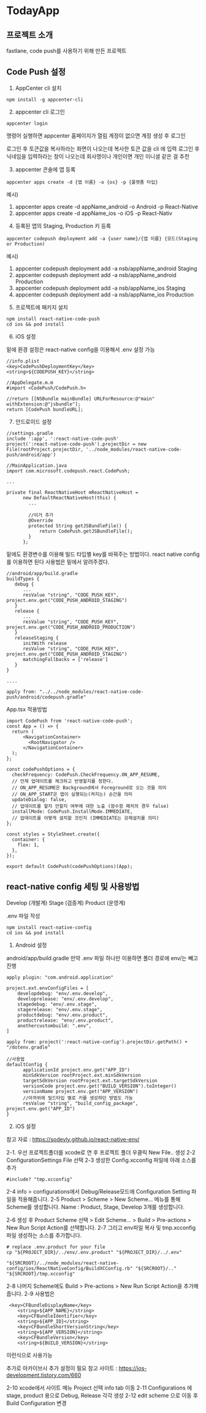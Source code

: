 # TodayApp

## 프로젝트 소개
fastlane, code push를 사용하기 위해 만든 프로젝트


## Code Push 설정



1. AppCenter cli 설치

```
npm install -g appcenter-cli
```


2. appcenter cli 로그인

```
appcenter login
```

명령어 실행하면 appcenter 홈페이지가 열림
계정이 없으면 계정 생성 후 로그인

로그인 후 토큰값을 복사하라는 화면이 나오는데
복사한 토큰 값을 cli 에 입력 
로그인 후 닉네임을 입력하라는 창이 나오는데 회사명이나 개인이면 개인 이니셜 같은 걸 추천



3. appcenter 콘솔에 앱 등록

```
appcenter apps create -d {앱 이름} -o {os} -p {플랫폼 타입}
```
예시)
1) appcenter apps create -d appName_android -o Android -p React-Native
2) appcenter apps create -d appName_ios -o iOS -p React-Nativ


4. 등록된 앱의 Staging, Production 키 등록

```
appcenter codepush deployment add -a {user name}/{앱 이름} {모드(Staging or Production)
```

예시)
1) appcenter codepush deployment add -a nsb/appName_android Staging
2) appcenter codepush deployment add -a nsb/appName_android Production
3) appcenter codepush deployment add -a nsb/appName_ios Staging
4) appcenter codepush deployment add -a nsb/appName_ios Production


5. 프로젝트에 패키지 설치

```
npm install react-native-code-push
cd ios && pod install
```

6. iOS 설정

밑에 환경 설정은 react-native config을 이용해서 .env 설정 가능

```
//info.plist
<key>CodePushDeploymentKey</key>
<string>${CODEPUSH_KEY}</string>
```


```
//AppDelegate.m.m
#import <CodePush/CodePush.h>

//return [[NSBundle mainBundle] URLForResource:@"main" withExtension:@"jsbundle"];
return [CodePush bundleURL];

```

7. 안드로이드 설정


```
//settings.gradle
include ':app', ':react-native-code-push'
project(':react-native-code-push').projectDir = new File(rootProject.projectDir, '../node_modules/react-native-code-push/android/app')
```




```
//MainApplication.java
import com.microsoft.codepush.react.CodePush;

...

private final ReactNativeHost mReactNativeHost =
      new DefaultReactNativeHost(this) {
        ...
        
        //이거 추가
        @Override
        protected String getJSBundleFile() {
            return CodePush.getJSBundleFile();
        }
      };
```



밑에도 환경변수를 이용해 빌드 타입별 key를 바꿔주는 방법이다.
react native config를 이용하면 된다 사용법은 밑에서 알려주겠다.

```
//android/app/build.gradle 
buildTypes {
   debug {
      ...
      resValue "string", "CODE_PUSH_KEY", project.env.get("CODE_PUSH_ANDROID_STAGING")
   }
   release {
      ...
      resValue "string", "CODE_PUSH_KEY", project.env.get("CODE_PUSH_ANDROID_PRODUCTION")
   }
   releaseStaging {
      initWith release
      resValue "string", "CODE_PUSH_KEY", project.env.get("CODE_PUSH_ANDROID_STAGING")
      matchingFallbacks = ['release']
   }
}

....

apply from: "../../node_modules/react-native-code-push/android/codepush.gradle"

```

App.tsx 적용방법

```
import CodePush from 'react-native-code-push';
const App = () => {
  return (
      <NavigationContainer>
        <RootNavigator />
      </NavigationContainer>
  );
};

const codePushOptions = {
  checkFrequency: CodePush.CheckFrequency.ON_APP_RESUME,
  // 언제 업데이트를 체크하고 반영할지를 정한다.
  // ON_APP_RESUME은 Background에서 Foreground로 오는 것을 의미
  // ON_APP_START은 앱이 실행되는(켜지는) 순간을 의미
  updateDialog: false,
  // 업데이트를 할지 안할지 여부에 대한 노출 (잠수함 패치의 경우 false)
  installMode: CodePush.InstallMode.IMMEDIATE,
  // 업데이트를 어떻게 설치할 것인지 (IMMEDIATE는 강제설치를 의미)
};

const styles = StyleSheet.create({
  container: {
    flex: 1,
  },
});

export default CodePush(codePushOptions)(App);
```



## react-native config 세팅 및 사용방법

Develop (개발계)
Stage (검증계)
Product (운영계)

.env 파일 작성

```
npm install react-native-config
cd ios && pod install

```


1. Android 설정

android/app/build.gradle
만약 .env 파일 하나만 이용하면 폴더 경로에 env/는 빼고 진행
```
apply plugin: "com.android.application"

project.ext.envConfigFiles = [
    developdebug: "env/.env.develop",
    developrelease: "env/.env.develop", 
    stagedebug: "env/.env.stage",
    stagerelease: "env/.env.stage",
    productdebug: "env/.env.product",    
    productrelease: "env/.env.product",
    anothercustombuild: ".env",
]

apply from: project(':react-native-config').projectDir.getPath() + "/dotenv.gradle"

//사용법
defaultConfig {
      applicationId project.env.get("APP_ID")
      minSdkVersion rootProject.ext.minSdkVersion
      targetSdkVersion rootProject.ext.targetSdkVersion
      versionCode project.env.get("BUILD_VERSION").toInteger()
      versionName project.env.get("APP_VERSION")
      //아까위에 빌드타입 별로 키를 생성하던 방법도 가능
      resValue "string", "build_config_package", project.env.get("APP_ID")
}

```


2. iOS 설정

참고 자료 : https://sodevly.github.io/react-native-env/

2-1. 우선 프로젝트폴더를 xcode로 연 후 프로젝트 폴더 우클릭 New File.. 생성
2-2  ConfigurationSettings File 선택
2-3 생성한 Config.xcconfig 파일에 아래 소스를 추가

```
#include? "tmp.xcconfig"
```

2-4 info > configurations에서 Debug/Release모드에 Configuration Setting 파일을 적용해줍니다.
2-5 
Product > Scheme > New Scheme... 메뉴를 통해 Scheme를 생성합니다.
Name : Product, Stage, Develop 3개를 생성합니다.


2-6 생성 후 Product Scheme 선택 > Edit Scheme... > Build > Pre-actions > New Run Script Action를 선택합니다.
2-7 그리고 env파일 복사 및 tmp.xcconfig파일 생성하는 소스를 추가합니다.

```
# replace .env.product for your file
cp "${PROJECT_DIR}/../env/.env.product" "${PROJECT_DIR}/../.env"

"${SRCROOT}/../node_modules/react-native-config/ios/ReactNativeConfig/BuildXCConfig.rb" "${SRCROOT}/.." "${SRCROOT}/tmp.xcconfig"

```
2-8 나머지 Scheme에도 Build > Pre-actions > New Run Script Action을 추가해줍니다.
2-9 사용법은 
```
 <key>CFBundleDisplayName</key>
    <string>${APP_NAME}</string>
    <key>CFBundleIdentifier</key>
    <string>${APP_ID}</string>
    <key>CFBundleShortVersionString</key>
    <string>${APP_VERSION}</string>
    <key>CFBundleVersion</key>
    <string>${BUILD_VERSION}</string>
```
이런식으로 사용가능


추가로 아카이브시 추가 설정이 필요
참고 사이트 : https://ios-development.tistory.com/660

2-10 xcode에서 사이트 메뉴 Project 선택 info tab 이동
2-11 Configurations 에 stage, product 용으로 Debug, Release 각각 생성
2-12 edit scheme 으로 이동 후 Build Configuration 변경






